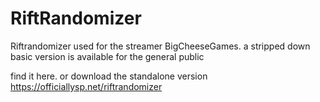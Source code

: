 # RiftRandomizer
Riftrandomizer used for the streamer BigCheeseGames. a stripped down basic version is available for the general public

find it here. or download the standalone version
https://officiallysp.net/riftrandomizer
